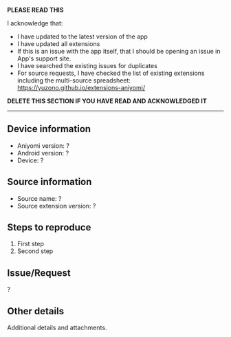 **PLEASE READ THIS**

I acknowledge that:

- I have updated to the latest version of the app
- I have updated all extensions
- If this is an issue with the app itself, that I should be opening an issue in App's support site.
- I have searched the existing issues for duplicates
- For source requests, I have checked the list of existing extensions including the multi-source spreadsheet: https://yuzono.github.io/extensions-aniyomi/

**DELETE THIS SECTION IF YOU HAVE READ AND ACKNOWLEDGED IT**

---

## Device information
* Aniyomi version: ?
* Android version: ?
* Device: ?

## Source information
* Source name: ?
* Source extension version: ?

## Steps to reproduce
1. First step
2. Second step

## Issue/Request
?

## Other details
Additional details and attachments.
